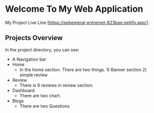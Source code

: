 # Welcome To My Web Application

My Project Live Line [https://ephemeral-entremet-823bae.netlify.app/].

## Projects Overview

In the project directory, you can see:

- A Navigation bar
- Home
    - In the home section. There are two things. 1) Banner section 2) simple review        
- Review
    - There is 6 reviews in review section.
- Dashboard
    - There are two chart.
- Blogs 
    - There are two Questions 
